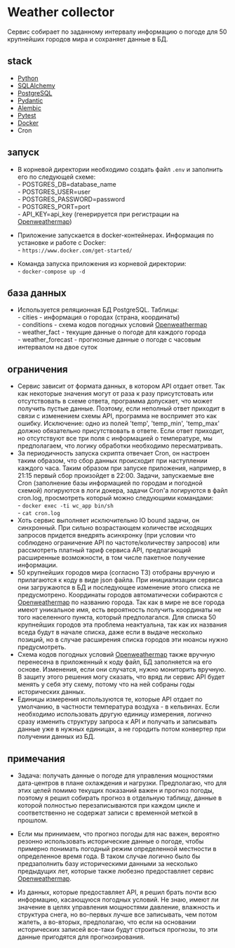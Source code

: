 # Weather collector

Сервис собирает по заданному интервалу информацию о погоде для 50 крупнейших городов мира и сохраняет данные в БД.  

## stack
- [Python]  
- [SQLAlchemy]  
- [PostgreSQL]  
- [Pydantic]  
- [Alembic]  
- [Pytest]  
- [Docker]  
- Cron  

## запуск
- В корневой директории необходимо создать файл `.env` и заполнить его по следующей схеме:  
        - POSTGRES_DB=database_name  
        - POSTGRES_USER=user  
        - POSTGRES_PASSWORD=password  
        - POSTGRES_PORT=port  
        - API_KEY=api_key (генерируется при регистрации на [Openweathermap])

- Приложение запускается в docker-контейнерах. Информация по установке и работе с Docker:  
        - `https://www.docker.com/get-started/`  
- Команда запуска приложения из корневой директории:  
        - `docker-compose up -d`  

## база данных
- Используется реляционная БД PostgreSQL. Таблицы:  
        - cities - информация о городах (страна, координаты)  
        - conditions - схема кодов погодных условий [Openweathermap]  
        - weather_fact - текущие данные о погоде для каждого города  
        - weather_forecast - прогнозные данные о погоде с часовым интервалом на двое суток  

## ограничения
- Сервис зависит от формата данных, в котором API отдает ответ. Так как некоторые значения могут от раза к разу присутстовать или отсутствовать в схеме ответа, программа допускает, что может получить пустые данные. Поэтому, если неполный ответ приходит в связи с изменением схемы API, программа не воспримет это как ошибку. Исключение: одно из полей 'temp', 'temp_min', 'temp_max' должно обязательно присутствовать в ответе. Если ответ приходит, но отсутствуют все три поля с информацией о температуре, мы предполагаем, что логику обработки необходимо пересматривать.  
- За периодичность запуска скрипта отвечает Cron, он настроен таким образом, что сбор данных происходит при наступлении каждого часа. Таким образом при запуске приложения, например, в 21:15 первый сбор произойдет в 22:00. Задачи, запускаемые вне Cron (заполнение базы информацией по городам и погодной схемой) логируются в логи докера, задачи Cron'а логируются в файл cron.log, просмотреть который можно следующими командами:  
        - `docker exec -ti wc_app bin/sh`  
        - `cat cron.log`  
- Хоть сервис выполняет исключительно IO bound задачи, он синхронный. При сильно возрастающем количестве исходящих запросов придется внедрять асинхронку (при условии что соблюдено ограничение API по частоте/количеству запросов) или рассмотреть платный тариф сервиса API, предлагающий расширенные возможности, в том числе пакетное получение информации.  
- 50 крупнейших городов мира (согласно ТЗ) отобраны вручную и прилагаются к коду в виде json файла. При инициализации сервиса они загружаются в БД и последующее изменение этого списка не предусмотрено. Координаты городов автоматически собираются с [Openweathermap] по названию города. Так как в мире не все города имеют уникальное имя, есть вероятность получить координаты не того населенного пункта, который предполагался. Для списка 50 крупнейших городов эта проблема неактуальна, так как их названия вседа будут в начале списка, даже если в выдаче несколько позиций, но в случае расширения списка городов эти нюансы нужно предусмотреть.  
- Схема кодов погодных условий [Openweathermap] также вручную перенесена в приложенный к коду файл, БД заполняется на его основе. Изменения, если они случатся, нужно мониторить вручную. В защиту этого решения могу сказать, что вряд ли сервис API будет менять у себя эту схему, потому что на ней собраны годы исторических данных.  
- Единицы измерения используются те, которые API отдает по умолчанию, в частности температура воздуха - в кельвинах. Если необходимо использовать другую единицу измерения, логично сразу изменить структуру запроса к API и получать и записывать данные уже в нужных единицах, а не городить потом конвертер при получении данных из БД.  

## примечания
- Задача: получать данные о погоде для управления мощностями дата-центров в плане охлаждения и нагрузки. Предполагаю, что для этих целей помимо текущих показаний важен и прогноз погоды, поэтому я решил собирать прогноз в отдельную таблицу, данные в которой полностью перезаписываются при каждом цикле и соответственно не содержат записи с временной меткой в прошлом.  
- Если мы принимаем, что прогноз погоды для нас важен, вероятно резонно использовать исторические данные о погоде, чтобы примерно понимать погодный режим определенной местности в определенное время года. В таком случае логично было бы предзаполнить базу историческими данными за несколько предыдущих лет, которые также любезно предоставляет сервис [Openweathermap].  
- Из данных, которые предоставляет API, я решил брать почти всю информацию, касающуюся погодных условий. Не знаю, имеют ли значение в целях управления мощностями давление, влажность и структура снега, но во-первых лучше все записывать, чем потом жалеть, а во-вторых, предполагаю, что если на основании исторических записей все-таки будут строиться прогнозы, то эти данные пригодятся для прогнозирования.  

   [Python]: <https://www.python.org>
   [SQLAlchemy]: <https://www.sqlalchemy.org/>
   [PostgreSQL]: <https://www.postgresql.org/>
   [Pydantic]: <https://docs.pydantic.dev/>
   [Alembic]: <https://alembic.sqlalchemy.org/>
   [Pytest]: <https://pytest.org/>
   [Docker]: <https://www.docker.com/>
   [Openweathermap]: <https://openweathermap.org/>

